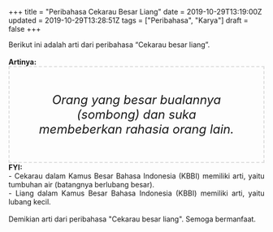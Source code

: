 +++
title = "Peribahasa Cekarau Besar Liang"
date = 2019-10-29T13:19:00Z
updated = 2019-10-29T13:28:51Z
tags = ["Peribahasa", "Karya"]
draft = false
+++

<div dir="ltr" style="text-align: left;" trbidi="on"><div style="text-align: justify;">Berikut ini adalah arti dari peribahasa “Cekarau besar liang”.</div><br /><div style="text-align: justify;"><b>Artinya:</b></div><div style="border: 2px dashed #ddd; font-size: 24px; height: auto; margin: 0 auto; padding: 50px; text-align: center; width: auto;"><i>Orang yang besar bualannya (sombong) dan suka membeberkan rahasia orang lain.</i></div><div style="text-align: justify;"><b>FYI:</b><br />- Cekarau dalam Kamus Besar Bahasa Indonesia (KBBI) memiliki arti, yaitu tumbuhan air (batangnya berlubang besar).<br />- Liang dalam Kamus Besar Bahasa Indonesia (KBBI) memiliki arti, yaitu lubang kecil.<br /><br /></div><div style="text-align: justify;">Demikian arti dari peribahasa "Cekarau besar liang". Semoga bermanfaat.</div></div>
